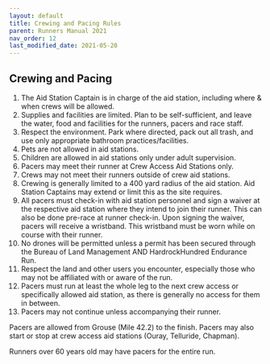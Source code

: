 ```yaml
---
layout: default
title: Crewing and Pacing Rules
parent: Runners Manual 2021
nav_order: 12
last_modified_date: 2021-05-20
---
```


## Crewing and Pacing

1. The Aid Station Captain is in charge of the aid station, including where & when crews will be allowed.
2. Supplies and facilities are limited.  Plan to be self-sufficient, and leave the water, food and facilities for the runners, pacers and race staff.
3. Respect the environment.  Park where directed, pack out all trash, and use only appropriate bathroom practices/facilities.
4. Pets are not allowed in aid stations.
5. Children are allowed in aid stations only under adult supervision.
6. Pacers may meet their runner at Crew Access Aid Stations only.
8. Crews may not meet their runners outside of crew aid stations.  
9. Crewing is generally limited to a 400 yard radius of the aid station.  Aid Station Captains may extend or limit this as the site requires.
10. All pacers must check-in with aid station personnel and sign a waiver at the respective aid station where they intend to join their runner. This can also be done pre-race at runner check-in. Upon signing the waiver, pacers will receive a wristband. This wristband must be worn while on course with their runner.
11. No drones will be permitted unless a permit has been secured through the Bureau of Land Management AND HardrockHundred Endurance Run.
12. Respect the land and other users you encounter, especially those who may not be affiliated with or aware of the run.
14. Pacers must run at least the whole leg to the next crew access or specifically allowed aid station, as there is generally no access for them in between. 
15. Pacers may not continue unless accompanying their runner.
 
Pacers are allowed from Grouse (Mile 42.2) to the finish. Pacers may also start or stop at crew access aid stations (Ouray, Telluride, Chapman). 
 
Runners over 60 years old may have pacers for the entire run.
